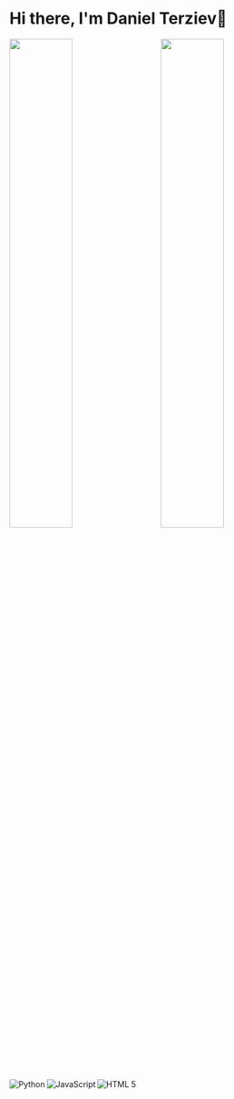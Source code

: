 # Hi there, I'm Daniel Terziev👋

<img align='left' width='47%' src='https://github-readme-stats.vercel.app/api?username=danielterziev92&show_icons=true&theme=onedark' />
<img align='right' width='47%' src='https://github-readme-stats.vercel.app/api/top-langs/?username=danielterziev92&layout=compact' />


<img align='left' alt='Python' src='https://img.shields.io/badge/python-3670A0?style=for-the-badge&logo=python&logoColor=ffdd54' />
<img align='left' alt='JavaScript' src='https://img.shields.io/badge/javascript-%23323330.svg?style=for-the-badge&logo=javascript&logoColor=%23F7DF1E' />
<img align='left' alt='HTML 5' src='https://img.shields.io/badge/html5-%23E34F26.svg?style=for-the-badge&logo=html5&logoColor=white' />

